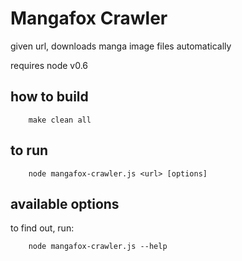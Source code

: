 # Mangafox Crawler

given url, downloads manga image files automatically

requires node v0.6

## how to build

		make clean all

## to run

		node mangafox-crawler.js <url> [options]

## available options

to find out, run:

		node mangafox-crawler.js --help
